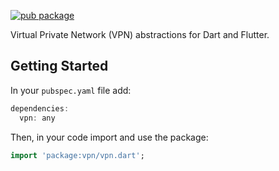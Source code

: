 [![pub package](https://img.shields.io/pub/v/vpn.svg)](https://pub.dartlang.org/packages/vpn)

Virtual Private Network (VPN) abstractions for Dart and Flutter.

## Getting Started

In your `pubspec.yaml` file add:

```dart
dependencies:
  vpn: any
```

Then, in your code import and use the package:

```dart
import 'package:vpn/vpn.dart';
```

